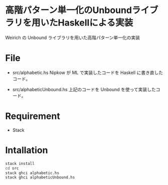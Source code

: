 # 高階パターン単一化のUnboundライブラリを用いたHaskellによる実装

Weirich の Unbound ライブラリを用いた高階パターン単一化の実装

# File
* src/alphabetic.hs
Nipkow が ML で実装したコードを Haskell に書き直したコード。

* src/alphabeticUnbound.hs
上記のコードを Unbound を使って実装したコード。

# Requirement
* Stack

# Intallation
```bash
stack install
cd src
stack ghci alphabetic.hs
stack ghci alphabeticUnbound.hs
```
